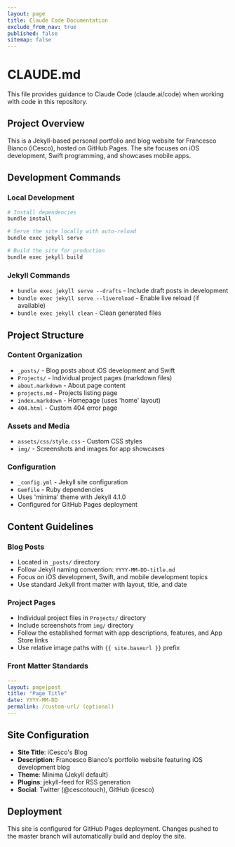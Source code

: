 ```yaml
---
layout: page
title: Claude Code Documentation
exclude_from_nav: true
published: false
sitemap: false
---
```


# CLAUDE.md

This file provides guidance to Claude Code (claude.ai/code) when working with code in this repository.

## Project Overview

This is a Jekyll-based personal portfolio and blog website for Francesco Bianco (iCesco), hosted on GitHub Pages. The site focuses on iOS development, Swift programming, and showcases mobile apps.

## Development Commands

### Local Development
```bash
# Install dependencies
bundle install

# Serve the site locally with auto-reload
bundle exec jekyll serve

# Build the site for production
bundle exec jekyll build
```

### Jekyll Commands
- `bundle exec jekyll serve --drafts` - Include draft posts in development
- `bundle exec jekyll serve --livereload` - Enable live reload (if available)
- `bundle exec jekyll clean` - Clean generated files

## Project Structure

### Content Organization
- `_posts/` - Blog posts about iOS development and Swift
- `Projects/` - Individual project pages (markdown files)
- `about.markdown` - About page content
- `projects.md` - Projects listing page
- `index.markdown` - Homepage (uses 'home' layout)
- `404.html` - Custom 404 error page

### Assets and Media
- `assets/css/style.css` - Custom CSS styles
- `img/` - Screenshots and images for app showcases

### Configuration
- `_config.yml` - Jekyll site configuration
- `Gemfile` - Ruby dependencies
- Uses 'minima' theme with Jekyll 4.1.0
- Configured for GitHub Pages deployment

## Content Guidelines

### Blog Posts
- Located in `_posts/` directory
- Follow Jekyll naming convention: `YYYY-MM-DD-title.md`
- Focus on iOS development, Swift, and mobile development topics
- Use standard Jekyll front matter with layout, title, and date

### Project Pages
- Individual project files in `Projects/` directory
- Include screenshots from `img/` directory
- Follow the established format with app descriptions, features, and App Store links
- Use relative image paths with `{{ site.baseurl }}` prefix

### Front Matter Standards
```yaml
---
layout: page|post
title: "Page Title"
date: YYYY-MM-DD
permalink: /custom-url/ (optional)
---
```

## Site Configuration

- **Site Title**: iCesco's Blog
- **Description**: Francesco Bianco's portfolio website featuring iOS development blog
- **Theme**: Minima (Jekyll default)
- **Plugins**: jekyll-feed for RSS generation
- **Social**: Twitter (@cescotouch), GitHub (icesco)

## Deployment

This site is configured for GitHub Pages deployment. Changes pushed to the master branch will automatically build and deploy the site.